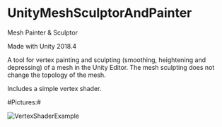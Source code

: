 # UnityMeshSculptorAndPainter

Mesh Painter & Sculptor

Made with Unity 2018.4

A tool for vertex painting and sculpting (smoothing, heightening and depressing) of a mesh in the Unity Editor.  The mesh sculpting does not change the topology of the mesh. 

Includes a simple vertex shader.

#Pictures:#<br>

![VertexShaderExample](https://github.com/erictktk/UnityMeshSculptorAndPainter/blob/master/vertexshaderexample.png)

